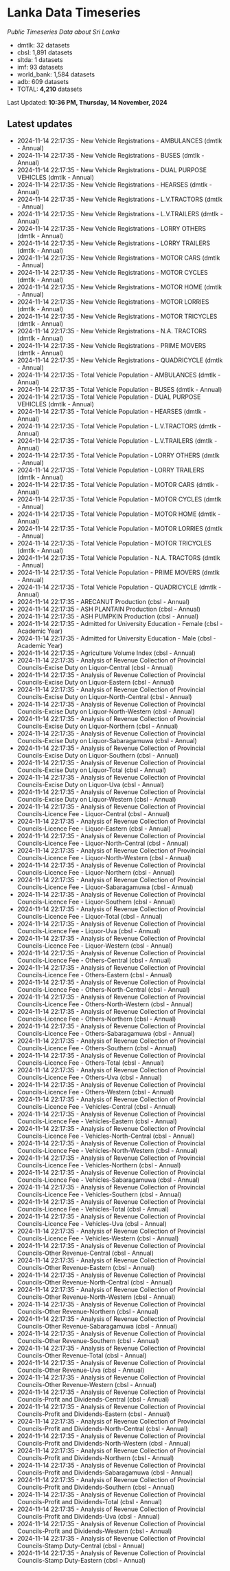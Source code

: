 # Lanka Data Timeseries
*Public Timeseries Data about Sri Lanka*

* dmtlk: 32 datasets
* cbsl: 1,891 datasets
* sltda: 1 datasets
* imf: 93 datasets
* world_bank: 1,584 datasets
* adb: 609 datasets
* TOTAL: **4,210** datasets

Last Updated: **10:36 PM, Thursday, 14 November, 2024**

## Latest updates

* 2024-11-14 22:17:35 - New Vehicle Registrations - AMBULANCES (dmtlk - Annual)
* 2024-11-14 22:17:35 - New Vehicle Registrations - BUSES (dmtlk - Annual)
* 2024-11-14 22:17:35 - New Vehicle Registrations - DUAL PURPOSE VEHICLES (dmtlk - Annual)
* 2024-11-14 22:17:35 - New Vehicle Registrations - HEARSES (dmtlk - Annual)
* 2024-11-14 22:17:35 - New Vehicle Registrations - L.V.TRACTORS (dmtlk - Annual)
* 2024-11-14 22:17:35 - New Vehicle Registrations - L.V.TRAILERS (dmtlk - Annual)
* 2024-11-14 22:17:35 - New Vehicle Registrations - LORRY OTHERS (dmtlk - Annual)
* 2024-11-14 22:17:35 - New Vehicle Registrations - LORRY TRAILERS (dmtlk - Annual)
* 2024-11-14 22:17:35 - New Vehicle Registrations - MOTOR CARS (dmtlk - Annual)
* 2024-11-14 22:17:35 - New Vehicle Registrations - MOTOR CYCLES (dmtlk - Annual)
* 2024-11-14 22:17:35 - New Vehicle Registrations - MOTOR HOME (dmtlk - Annual)
* 2024-11-14 22:17:35 - New Vehicle Registrations - MOTOR LORRIES (dmtlk - Annual)
* 2024-11-14 22:17:35 - New Vehicle Registrations - MOTOR TRICYCLES (dmtlk - Annual)
* 2024-11-14 22:17:35 - New Vehicle Registrations - N.A. TRACTORS (dmtlk - Annual)
* 2024-11-14 22:17:35 - New Vehicle Registrations - PRIME MOVERS (dmtlk - Annual)
* 2024-11-14 22:17:35 - New Vehicle Registrations - QUADRICYCLE (dmtlk - Annual)
* 2024-11-14 22:17:35 - Total Vehicle Population - AMBULANCES (dmtlk - Annual)
* 2024-11-14 22:17:35 - Total Vehicle Population - BUSES (dmtlk - Annual)
* 2024-11-14 22:17:35 - Total Vehicle Population - DUAL PURPOSE VEHICLES (dmtlk - Annual)
* 2024-11-14 22:17:35 - Total Vehicle Population - HEARSES (dmtlk - Annual)
* 2024-11-14 22:17:35 - Total Vehicle Population - L.V.TRACTORS (dmtlk - Annual)
* 2024-11-14 22:17:35 - Total Vehicle Population - L.V.TRAILERS (dmtlk - Annual)
* 2024-11-14 22:17:35 - Total Vehicle Population - LORRY OTHERS (dmtlk - Annual)
* 2024-11-14 22:17:35 - Total Vehicle Population - LORRY TRAILERS (dmtlk - Annual)
* 2024-11-14 22:17:35 - Total Vehicle Population - MOTOR CARS (dmtlk - Annual)
* 2024-11-14 22:17:35 - Total Vehicle Population - MOTOR CYCLES (dmtlk - Annual)
* 2024-11-14 22:17:35 - Total Vehicle Population - MOTOR HOME (dmtlk - Annual)
* 2024-11-14 22:17:35 - Total Vehicle Population - MOTOR LORRIES (dmtlk - Annual)
* 2024-11-14 22:17:35 - Total Vehicle Population - MOTOR TRICYCLES (dmtlk - Annual)
* 2024-11-14 22:17:35 - Total Vehicle Population - N.A. TRACTORS (dmtlk - Annual)
* 2024-11-14 22:17:35 - Total Vehicle Population - PRIME MOVERS (dmtlk - Annual)
* 2024-11-14 22:17:35 - Total Vehicle Population - QUADRICYCLE (dmtlk - Annual)
* 2024-11-14 22:17:35 - ARECANUT Production (cbsl - Annual)
* 2024-11-14 22:17:35 - ASH PLANTAIN Production (cbsl - Annual)
* 2024-11-14 22:17:35 - ASH PUMPKIN Production (cbsl - Annual)
* 2024-11-14 22:17:35 - Admitted for University Education - Female (cbsl - Academic Year)
* 2024-11-14 22:17:35 - Admitted for University Education - Male (cbsl - Academic Year)
* 2024-11-14 22:17:35 - Agriculture Volume Index (cbsl - Annual)
* 2024-11-14 22:17:35 - Analysis of Revenue Collection of Provincial Councils-Excise Duty on Liquor-Central (cbsl - Annual)
* 2024-11-14 22:17:35 - Analysis of Revenue Collection of Provincial Councils-Excise Duty on Liquor-Eastern (cbsl - Annual)
* 2024-11-14 22:17:35 - Analysis of Revenue Collection of Provincial Councils-Excise Duty on Liquor-North-Central (cbsl - Annual)
* 2024-11-14 22:17:35 - Analysis of Revenue Collection of Provincial Councils-Excise Duty on Liquor-North-Western (cbsl - Annual)
* 2024-11-14 22:17:35 - Analysis of Revenue Collection of Provincial Councils-Excise Duty on Liquor-Northern (cbsl - Annual)
* 2024-11-14 22:17:35 - Analysis of Revenue Collection of Provincial Councils-Excise Duty on Liquor-Sabaragamuwa (cbsl - Annual)
* 2024-11-14 22:17:35 - Analysis of Revenue Collection of Provincial Councils-Excise Duty on Liquor-Southern (cbsl - Annual)
* 2024-11-14 22:17:35 - Analysis of Revenue Collection of Provincial Councils-Excise Duty on Liquor-Total (cbsl - Annual)
* 2024-11-14 22:17:35 - Analysis of Revenue Collection of Provincial Councils-Excise Duty on Liquor-Uva (cbsl - Annual)
* 2024-11-14 22:17:35 - Analysis of Revenue Collection of Provincial Councils-Excise Duty on Liquor-Western (cbsl - Annual)
* 2024-11-14 22:17:35 - Analysis of Revenue Collection of Provincial Councils-Licence Fee - Liquor-Central (cbsl - Annual)
* 2024-11-14 22:17:35 - Analysis of Revenue Collection of Provincial Councils-Licence Fee - Liquor-Eastern (cbsl - Annual)
* 2024-11-14 22:17:35 - Analysis of Revenue Collection of Provincial Councils-Licence Fee - Liquor-North-Central (cbsl - Annual)
* 2024-11-14 22:17:35 - Analysis of Revenue Collection of Provincial Councils-Licence Fee - Liquor-North-Western (cbsl - Annual)
* 2024-11-14 22:17:35 - Analysis of Revenue Collection of Provincial Councils-Licence Fee - Liquor-Northern (cbsl - Annual)
* 2024-11-14 22:17:35 - Analysis of Revenue Collection of Provincial Councils-Licence Fee - Liquor-Sabaragamuwa (cbsl - Annual)
* 2024-11-14 22:17:35 - Analysis of Revenue Collection of Provincial Councils-Licence Fee - Liquor-Southern (cbsl - Annual)
* 2024-11-14 22:17:35 - Analysis of Revenue Collection of Provincial Councils-Licence Fee - Liquor-Total (cbsl - Annual)
* 2024-11-14 22:17:35 - Analysis of Revenue Collection of Provincial Councils-Licence Fee - Liquor-Uva (cbsl - Annual)
* 2024-11-14 22:17:35 - Analysis of Revenue Collection of Provincial Councils-Licence Fee - Liquor-Western (cbsl - Annual)
* 2024-11-14 22:17:35 - Analysis of Revenue Collection of Provincial Councils-Licence Fee - Others-Central (cbsl - Annual)
* 2024-11-14 22:17:35 - Analysis of Revenue Collection of Provincial Councils-Licence Fee - Others-Eastern (cbsl - Annual)
* 2024-11-14 22:17:35 - Analysis of Revenue Collection of Provincial Councils-Licence Fee - Others-North-Central (cbsl - Annual)
* 2024-11-14 22:17:35 - Analysis of Revenue Collection of Provincial Councils-Licence Fee - Others-North-Western (cbsl - Annual)
* 2024-11-14 22:17:35 - Analysis of Revenue Collection of Provincial Councils-Licence Fee - Others-Northern (cbsl - Annual)
* 2024-11-14 22:17:35 - Analysis of Revenue Collection of Provincial Councils-Licence Fee - Others-Sabaragamuwa (cbsl - Annual)
* 2024-11-14 22:17:35 - Analysis of Revenue Collection of Provincial Councils-Licence Fee - Others-Southern (cbsl - Annual)
* 2024-11-14 22:17:35 - Analysis of Revenue Collection of Provincial Councils-Licence Fee - Others-Total (cbsl - Annual)
* 2024-11-14 22:17:35 - Analysis of Revenue Collection of Provincial Councils-Licence Fee - Others-Uva (cbsl - Annual)
* 2024-11-14 22:17:35 - Analysis of Revenue Collection of Provincial Councils-Licence Fee - Others-Western (cbsl - Annual)
* 2024-11-14 22:17:35 - Analysis of Revenue Collection of Provincial Councils-Licence Fee - Vehicles-Central (cbsl - Annual)
* 2024-11-14 22:17:35 - Analysis of Revenue Collection of Provincial Councils-Licence Fee - Vehicles-Eastern (cbsl - Annual)
* 2024-11-14 22:17:35 - Analysis of Revenue Collection of Provincial Councils-Licence Fee - Vehicles-North-Central (cbsl - Annual)
* 2024-11-14 22:17:35 - Analysis of Revenue Collection of Provincial Councils-Licence Fee - Vehicles-North-Western (cbsl - Annual)
* 2024-11-14 22:17:35 - Analysis of Revenue Collection of Provincial Councils-Licence Fee - Vehicles-Northern (cbsl - Annual)
* 2024-11-14 22:17:35 - Analysis of Revenue Collection of Provincial Councils-Licence Fee - Vehicles-Sabaragamuwa (cbsl - Annual)
* 2024-11-14 22:17:35 - Analysis of Revenue Collection of Provincial Councils-Licence Fee - Vehicles-Southern (cbsl - Annual)
* 2024-11-14 22:17:35 - Analysis of Revenue Collection of Provincial Councils-Licence Fee - Vehicles-Total (cbsl - Annual)
* 2024-11-14 22:17:35 - Analysis of Revenue Collection of Provincial Councils-Licence Fee - Vehicles-Uva (cbsl - Annual)
* 2024-11-14 22:17:35 - Analysis of Revenue Collection of Provincial Councils-Licence Fee - Vehicles-Western (cbsl - Annual)
* 2024-11-14 22:17:35 - Analysis of Revenue Collection of Provincial Councils-Other Revenue-Central (cbsl - Annual)
* 2024-11-14 22:17:35 - Analysis of Revenue Collection of Provincial Councils-Other Revenue-Eastern (cbsl - Annual)
* 2024-11-14 22:17:35 - Analysis of Revenue Collection of Provincial Councils-Other Revenue-North-Central (cbsl - Annual)
* 2024-11-14 22:17:35 - Analysis of Revenue Collection of Provincial Councils-Other Revenue-North-Western (cbsl - Annual)
* 2024-11-14 22:17:35 - Analysis of Revenue Collection of Provincial Councils-Other Revenue-Northern (cbsl - Annual)
* 2024-11-14 22:17:35 - Analysis of Revenue Collection of Provincial Councils-Other Revenue-Sabaragamuwa (cbsl - Annual)
* 2024-11-14 22:17:35 - Analysis of Revenue Collection of Provincial Councils-Other Revenue-Southern (cbsl - Annual)
* 2024-11-14 22:17:35 - Analysis of Revenue Collection of Provincial Councils-Other Revenue-Total (cbsl - Annual)
* 2024-11-14 22:17:35 - Analysis of Revenue Collection of Provincial Councils-Other Revenue-Uva (cbsl - Annual)
* 2024-11-14 22:17:35 - Analysis of Revenue Collection of Provincial Councils-Other Revenue-Western (cbsl - Annual)
* 2024-11-14 22:17:35 - Analysis of Revenue Collection of Provincial Councils-Profit and Dividends-Central (cbsl - Annual)
* 2024-11-14 22:17:35 - Analysis of Revenue Collection of Provincial Councils-Profit and Dividends-Eastern (cbsl - Annual)
* 2024-11-14 22:17:35 - Analysis of Revenue Collection of Provincial Councils-Profit and Dividends-North-Central (cbsl - Annual)
* 2024-11-14 22:17:35 - Analysis of Revenue Collection of Provincial Councils-Profit and Dividends-North-Western (cbsl - Annual)
* 2024-11-14 22:17:35 - Analysis of Revenue Collection of Provincial Councils-Profit and Dividends-Northern (cbsl - Annual)
* 2024-11-14 22:17:35 - Analysis of Revenue Collection of Provincial Councils-Profit and Dividends-Sabaragamuwa (cbsl - Annual)
* 2024-11-14 22:17:35 - Analysis of Revenue Collection of Provincial Councils-Profit and Dividends-Southern (cbsl - Annual)
* 2024-11-14 22:17:35 - Analysis of Revenue Collection of Provincial Councils-Profit and Dividends-Total (cbsl - Annual)
* 2024-11-14 22:17:35 - Analysis of Revenue Collection of Provincial Councils-Profit and Dividends-Uva (cbsl - Annual)
* 2024-11-14 22:17:35 - Analysis of Revenue Collection of Provincial Councils-Profit and Dividends-Western (cbsl - Annual)
* 2024-11-14 22:17:35 - Analysis of Revenue Collection of Provincial Councils-Stamp Duty-Central (cbsl - Annual)
* 2024-11-14 22:17:35 - Analysis of Revenue Collection of Provincial Councils-Stamp Duty-Eastern (cbsl - Annual)